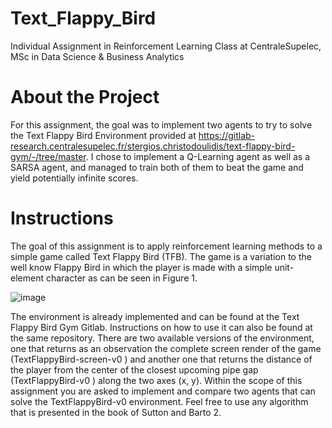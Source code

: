 # Text_Flappy_Bird
Individual Assignment in Reinforcement Learning Class at CentraleSupelec, MSc in Data Science & Business Analytics

# About the Project
For this assignment, the goal was to implement two agents to try to solve the Text Flappy Bird Environment provided at https://gitlab-research.centralesupelec.fr/stergios.christodoulidis/text-flappy-bird-gym/-/tree/master. I chose to implement a Q-Learning agent as well as a SARSA agent, and managed to train both of them to beat the game and yield potentially infinite scores. 

# Instructions
The goal of this assignment is to apply reinforcement learning methods to a simple game called Text Flappy Bird (TFB). The game is a variation to the well know Flappy Bird in which the player is made with a simple unit-element character as can be seen in Figure 1.

![image](https://user-images.githubusercontent.com/103437814/229241093-6bb8aacc-4e7b-493b-b419-d21d0dc82ad0.png)

The environment is already implemented and can be found at the Text Flappy Bird Gym Gitlab. Instructions on how to use it can also be found at the same repository. There are two available versions of the environment, one that returns as an observation the complete screen render of the game (TextFlappyBird-screen-v0 ) and another one that returns the distance of the player from the center of the closest upcoming pipe gap (TextFlappyBird-v0 ) along the two axes (x, y). Within the scope of this assignment you are asked to implement and compare two agents that can solve the TextFlappyBird-v0 environment. Feel free to use any algorithm that is presented in the book of Sutton and Barto 2.
